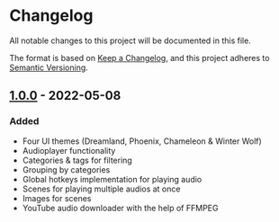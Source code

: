 # Changelog
All notable changes to this project will be documented in this file.

The format is based on [Keep a Changelog](https://keepachangelog.com/en/1.0.0/),
and this project adheres to [Semantic Versioning](https://semver.org/spec/v2.0.0.html).

## [1.0.0] - 2022-05-08
### Added
- Four UI themes (Dreamland, Phoenix, Chameleon & Winter Wolf)
- Audioplayer functionality
- Categories & tags for filtering
- Grouping by categories
- Global hotkeys implementation for playing audio
- Scenes for playing multiple audios at once
- Images for scenes
- YouTube audio downloader with the help of FFMPEG

[1.0.0]: https://github.com/WizHat-Studios/dreaming-phoenix/releases/tag/v1.0.0